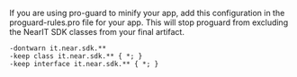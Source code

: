 If you are using pro-guard to minify your app, add this configuration in the proguard-rules.pro file for your app.
This will stop proguard from excluding the NearIT SDK classes from your final artifact.

```
-dontwarn it.near.sdk.**
-keep class it.near.sdk.** { *; }
-keep interface it.near.sdk.** { *; }
```